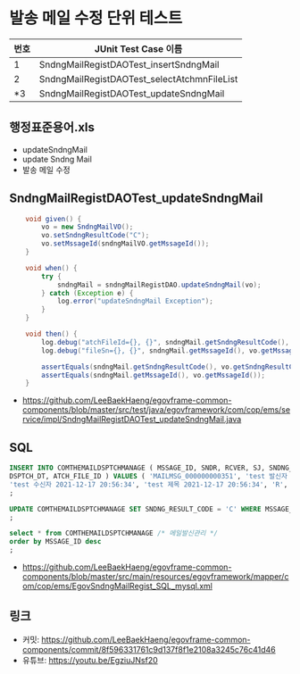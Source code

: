 # 발송 메일 수정 단위 테스트

|번호|JUnit Test Case 이름|
|-|-|
|1|SndngMailRegistDAOTest_insertSndngMail|
|2|SndngMailRegistDAOTest_selectAtchmnFileList|
|*3|SndngMailRegistDAOTest_updateSndngMail|

## 행정표준용어.xls

- updateSndngMail
- update Sndng Mail
- 발송 메일 수정

## SndngMailRegistDAOTest_updateSndngMail

```java
	void given() {
		vo = new SndngMailVO();
		vo.setSndngResultCode("C");
		vo.setMssageId(sndngMailVO.getMssageId());
	}

	void when() {
		try {
			sndngMail = sndngMailRegistDAO.updateSndngMail(vo);
		} catch (Exception e) {
			log.error("updateSndngMail Exception");
		}
	}

	void then() {
		log.debug("atchFileId={}, {}", sndngMail.getSndngResultCode(), vo.getSndngResultCode());
		log.debug("fileSn={}, {}", sndngMail.getMssageId(), vo.getMssageId());

		assertEquals(sndngMail.getSndngResultCode(), vo.getSndngResultCode());
		assertEquals(sndngMail.getMssageId(), vo.getMssageId());
	}
```

- https://github.com/LeeBaekHaeng/egovframe-common-components/blob/master/src/test/java/egovframework/com/cop/ems/service/impl/SndngMailRegistDAOTest_updateSndngMail.java

## SQL

```sql
INSERT INTO COMTHEMAILDSPTCHMANAGE ( MSSAGE_ID, SNDR, RCVER, SJ, SNDNG_RESULT_CODE, EMAIL_CN, 
DSPTCH_DT, ATCH_FILE_ID ) VALUES ( 'MAILMSG_000000000351', 'test 발신자 2021-12-17 20:56:34', 
'test 수신자 2021-12-17 20:56:34', 'test 제목 2021-12-17 20:56:34', 'R', 'test 이메일내용 2021-12-17 20:56:34', sysdate(), NULL )  
;

UPDATE COMTHEMAILDSPTCHMANAGE SET SNDNG_RESULT_CODE = 'C' WHERE MSSAGE_ID = 'MAILMSG_000000000351'
;

select * from COMTHEMAILDSPTCHMANAGE /* 메일발신관리 */
order by MSSAGE_ID desc
;
```

- https://github.com/LeeBaekHaeng/egovframe-common-components/blob/master/src/main/resources/egovframework/mapper/com/cop/ems/EgovSndngMailRegist_SQL_mysql.xml

## 링크

- 커밋: https://github.com/LeeBaekHaeng/egovframe-common-components/commit/8f596331761c9d137f8f1e2108a3245c76c41d46
- 유튜브: https://youtu.be/EgziuJNsf20
